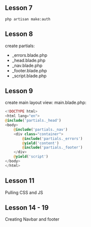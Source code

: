 ## Lesson 7

```
php artisan make:auth
```

## Lesson 8

create partials:
- _errors.blade.php
- _head.blade.php
- _nav.blade.php
- _footer.blade.php
- _script.blade.php


## Lesson 9

create main layout view: main.blade.php:
```php
<!DOCTYPE html>
<html lang="en">
@include('partials._head')
<body>
	@include('partials._nav')
	<div class="container">
		@include('partials._errors')
		@yield('content')
		@include('partials._footer')
	</div>
	@yield('script')
</body>
</html>
```

## Lesson 11

Pulling CSS and JS

## Lesson 14 - 19

Creating Navbar and footer



